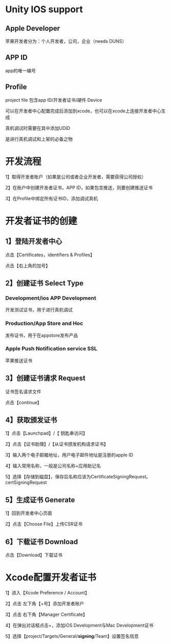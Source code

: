 # Unity IOS support

## Apple Developer

苹果开发者分为：个人开发者，公司，企业（needs DUNS）



## APP ID

app的唯一编号



## Profile

project file 包含app ID/开发者证书/硬件 Device

可以在开发者中心配置完成后添加到xcode，也可以在xcode上连接开发者中心生成

真机调试时需要在其中添加UDID

是进行真机调试和上架的必备之物



# 开发流程

1】取得开发者账户（如果是公司或者企业开发者，需要获得公司授权）

2】在账户中创建开发者证书，APP ID，如果包含推送，则要创建推送证书

3】在Profile中绑定所有证书ID，添加调试真机



# 开发者证书的创建

## 1】登陆开发者中心

点击【Certificates，identifiers & Profiles】

点击【右上角的加号】



## 2】创建证书 Select Type

### Development/ios APP Development

开发测试证书，用于进行真机调试



### Production/App Store and Hoc

发布证书，用于在appstore发布产品



### Apple Push Notification service SSL

苹果推送证书



## 3】创建证书请求  Request

证书签名请求文件

点击【continue】



## 4】获取颁发证书

1】点击【Launchpad】/【 钥匙串访问】

2】点击【证书助理】/【从证书颁发机构请求证书】

3】输入两个电子邮箱地址，用户电子邮件地址是注册的apple ID

4】输入常用名称，一般是公司名称+应用助记名

5】选择【存储到磁盘】，保存后名称应该为CertificateSigningRequest。certSigningRequest



## 5】生成证书 Generate

1】回到开发者中心页面

2】点击【Choose File】上传CSR证书



## 6】下载证书 Download

点击【Download】下载证书



# Xcode配置开发者证书

1】进入【Xcode Preference / Account】

2】点击 左下角【+号】添加开发者账户

3】点击 右下角【Manager Certificate】

4】在弹出对话框点击+，添加iOS Development与Mac Development证书

5】选择【project/Targets/General/**signing**/Team】设置签名信息

























